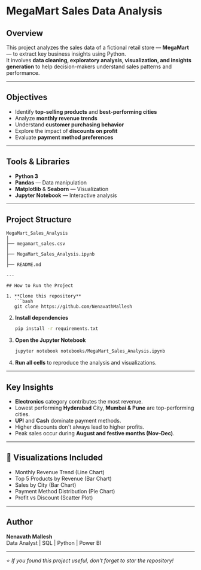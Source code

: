 # MegaMart Sales Data Analysis

## Overview
This project analyzes the sales data of a fictional retail store — **MegaMart** — to extract key business insights using Python.  
It involves **data cleaning, exploratory analysis, visualization, and insights generation** to help decision-makers understand sales patterns and performance.

---

## Objectives
- Identify **top-selling products** and **best-performing cities**
- Analyze **monthly revenue trends**
- Understand **customer purchasing behavior**
- Explore the impact of **discounts on profit**
- Evaluate **payment method preferences**

---

## Tools & Libraries
- **Python 3**
- **Pandas** — Data manipulation  
- **Matplotlib** & **Seaborn** — Visualization  
- **Jupyter Notebook** — Interactive analysis  

---

## Project Structure
```
MegaMart_Sales_Analysis
│
├── megamart_sales.csv
│
├── MegaMart_Sales_Analysis.ipynb
│
├── README.md

---

## How to Run the Project

1. **Clone this repository**
   ```bash
   git clone https://github.com/NenavathMallesh
   ```

2. **Install dependencies**
   ```bash
   pip install -r requirements.txt
   ```

3. **Open the Jupyter Notebook**
   ```bash
   jupyter notebook notebooks/MegaMart_Sales_Analysis.ipynb
   ```

4. **Run all cells** to reproduce the analysis and visualizations.

---

## Key Insights
- **Electronics** category contributes the most revenue.
- Lowest performing **Hyderabad** City, **Mumbai & Pune** are top-performing cities.
- **UPI** and **Cash** dominate payment methods.
- Higher discounts don't always lead to higher profits.
- Peak sales occur during **August and festive months (Nov–Dec)**.

---

## 🧩 Visualizations Included
- Monthly Revenue Trend (Line Chart)  
- Top 5 Products by Revenue (Bar Chart)  
- Sales by City (Bar Chart)  
- Payment Method Distribution (Pie Chart)  
- Profit vs Discount (Scatter Plot)

---

## Author
**Nenavath Mallesh**  
Data Analyst | SQL | Python | Power BI  

---

⭐ *If you found this project useful, don't forget to star the repository!*  
